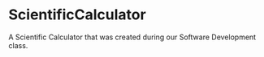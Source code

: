# ScientificCalculator
A Scientific Calculator that was created during our Software Development class.
